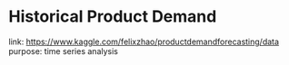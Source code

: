 # Historical Product Demand
link: https://www.kaggle.com/felixzhao/productdemandforecasting/data
purpose: time series analysis


